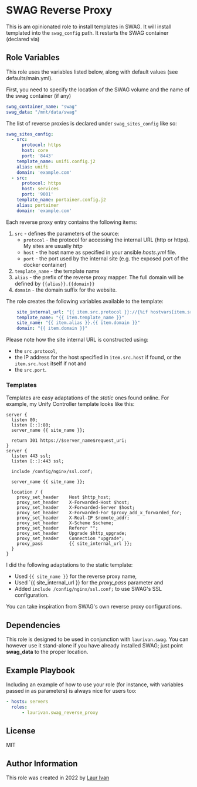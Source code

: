 # SWAG Reverse Proxy

This is am opinionated role to install templates in SWAG. It will install templated into the `swag_config` path. It restarts the SWAG container (declared via)

## Role Variables

This role uses the variables listed below, along with default values (see defaults/main.yml).

First, you need to specify the location of the SWAG volume and the name of the swag container (if any)

```yml
swag_container_name: "swag"
swag_data: "/mnt/data/swag"
```

The list of reverse proxies is declared under `swag_sites_config` like so:

```yml
swag_sites_config:
  - src:
      protocol: https
      host: core
      port: '8443'
    template_name: unifi.config.j2
    alias: unifi
    domain: 'example.com'
  - src:
      protocol: https
      host: services
      port: '9001'
    template_name: portainer.config.j2
    alias: portainer
    domain: 'example.com'
```

Each reverse proxy entry contains the following items:

1. `src` - defines the parameters of the source:
    - `protocol` - the protocol for accessing the internal URL (http or https). My sites are usually *http*
    - `host` - the host name as specified in your ansible *hosts.yml* file.
    - `port` - the port used by the internal site (e.g. the exposed port of the docker container)
2. `template_name` - the template name
3. `alias` - the prefix of the reverse proxy mapper. The full domain will be defined by `{{alias}}.{{domain}}`
4. `domain` - the domain suffix for the website.

The role creates the following variables available to the template:

```yaml
    site_internal_url: "{{ item.src.protocol }}://{%if hostvars[item.src.host].ansible_host is defined %}{{ hostvars[item.src.host].ansible_host }}{% else %}{{item.src.host}}{% endif %}:{{ item.src.port }}"
    template_name: "{{ item.template_name }}"
    site_name: "{{ item.alias }}.{{ item.domain }}"
    domain: "{{ item.domain }}"
```

Please note how the site internal URL is constructed using:
  - the `src.protocol`,
  - the IP address for the host specified in `item.src.host` if found, or the `item.src.host` itself if not and
  - the `src.port`.

### Templates

Templates are easy adaptations of the *static* ones found online. For example, my Unify Controller template looks like this:

```jinja2
server {
  listen 80;
  listen [::]:80;
  server_name {{ site_name }};

  return 301 https://$server_name$request_uri;
}
server {
  listen 443 ssl;
  listen [::]:443 ssl;

  include /config/nginx/ssl.conf;

  server_name {{ site_name }};

  location / {
    proxy_set_header    Host $http_host;
    proxy_set_header    X-Forwarded-Host $host;
    proxy_set_header    X-Forwarded-Server $host;
    proxy_set_header    X-Forwarded-For $proxy_add_x_forwarded_for;
    proxy_set_header    X-Real-IP $remote_addr;
    proxy_set_header    X-Scheme $scheme;
    proxy_set_header    Referer "";
    proxy_set_header    Upgrade $http_upgrade;
    proxy_set_header    Connection "upgrade";
    proxy_pass          {{ site_internal_url }};
  }
}
```

I did the following adaptations to the static template:

- Used `{{ site_name }}` for the reverse proxy name,
- Used `{{ site_internal_url }} for the *proxy_pass* parameter and
- Added `include /config/nginx/ssl.conf;` to use SWAG's SSL configuration.

You can take inspiration from SWAG's own reverse proxy configurations.

Dependencies
------------

This role is designed to be used in conjunction with `laurivan.swag`. You can however use it stand-alone if you have already installed SWAG; just point **swag_data** to the proper location.

Example Playbook
----------------

Including an example of how to use your role (for instance, with variables passed in as parameters) is always nice for users too:

```yml
- hosts: servers
  roles:
      - laurivan.swag_reverse_proxy
```

License
-------

MIT

Author Information
------------------

This role was created in 2022 by [Laur Ivan](https://www.laurivan.com)